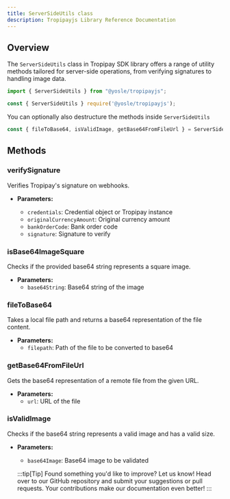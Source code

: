 ```yaml
---
title: ServerSideUtils class
description: Tropipayjs Library Reference Documentation
---
```


## Overview

The `ServerSideUtils` class in Tropipay SDK library offers a range of utility methods tailored for server-side operations, from verifying signatures to handling image data.

```javascript
import { ServerSideUtils } from "@yosle/tropipayjs";
```

```javascript
const { ServerSideUtils } require('@yosle/tropipayjs');
```

You can optionally also destructure the methods inside `ServerSideUtils`

```javascript
const { fileToBase64, isValidImage, getBase64FromFileUrl } = ServerSideUtils;
```

## Methods

### verifySignature

Verifies Tropipay's signature on webhooks.

- **Parameters:**

  - `credentials`: Credential object or Tropipay instance
  - `originalCurrencyAmount`: Original currency amount
  - `bankOrderCode`: Bank order code
  - `signature`: Signature to verify

### isBase64ImageSquare

Checks if the provided base64 string represents a square image.

- **Parameters:**
  - `base64String`: Base64 string of the image

### fileToBase64

Takes a local file path and returns a base64 representation of the file content.

- **Parameters:**
  - `filepath`: Path of the file to be converted to base64

### getBase64FromFileUrl

Gets the base64 representation of a remote file from the given URL.

- **Parameters:**
  - `url`: URL of the file

### isValidImage

Checks if the base64 string represents a valid image and has a valid size.

- **Parameters:**

  - `base64Image`: Base64 image to be validated

  :::tip[Tip]
  Found something you'd like to improve? Let us know! Head over to our GitHub repository and submit your suggestions or pull requests. Your contributions make our documentation even better!
  :::
